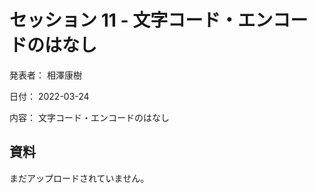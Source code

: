 # セッション 11 - 文字コード・エンコードのはなし

発表者： 相澤康樹

日付： 2022-03-24

内容： 文字コード・エンコードのはなし

## 資料

まだアップロードされていません。
